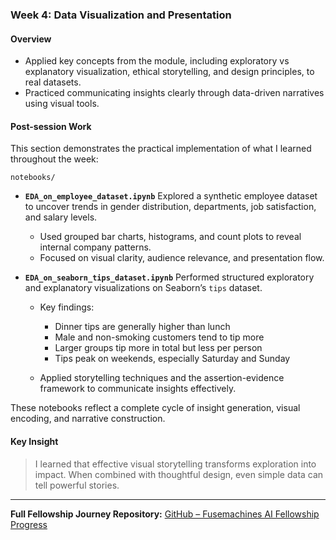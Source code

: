 ### Week 4: Data Visualization and Presentation

#### Overview

* Applied key concepts from the module, including exploratory vs explanatory visualization, ethical storytelling, and design principles, to real datasets.
* Practiced communicating insights clearly through data-driven narratives using visual tools.

#### Post-session Work

This section demonstrates the practical implementation of what I learned throughout the week:

`notebooks/`

* **`EDA_on_employee_dataset.ipynb`**
  Explored a synthetic employee dataset to uncover trends in gender distribution, departments, job satisfaction, and salary levels.

  * Used grouped bar charts, histograms, and count plots to reveal internal company patterns.
  * Focused on visual clarity, audience relevance, and presentation flow.

* **`EDA_on_seaborn_tips_dataset.ipynb`**
  Performed structured exploratory and explanatory visualizations on Seaborn’s `tips` dataset.

  * Key findings:

    * Dinner tips are generally higher than lunch
    * Male and non-smoking customers tend to tip more
    * Larger groups tip more in total but less per person
    * Tips peak on weekends, especially Saturday and Sunday
  * Applied storytelling techniques and the assertion-evidence framework to communicate insights effectively.

These notebooks reflect a complete cycle of insight generation, visual encoding, and narrative construction.

#### Key Insight

> I learned that effective visual storytelling transforms exploration into impact. When combined with thoughtful design, even simple data can tell powerful stories.

---

 **Full Fellowship Journey Repository:**
 [GitHub – Fusemachines AI Fellowship Progress](https://github.com/KushalRegmi61/fusemachines-ai-fellowship)

